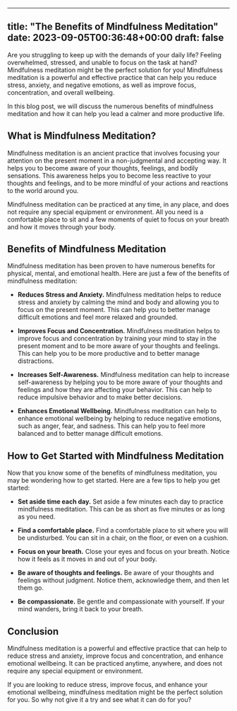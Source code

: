 
---
title: "The Benefits of Mindfulness Meditation"
date: 2023-09-05T00:36:48+00:00
draft: false
---

Are you struggling to keep up with the demands of your daily life? Feeling overwhelmed, stressed, and unable to focus on the task at hand? Mindfulness meditation might be the perfect solution for you! Mindfulness meditation is a powerful and effective practice that can help you reduce stress, anxiety, and negative emotions, as well as improve focus, concentration, and overall wellbeing. 

In this blog post, we will discuss the numerous benefits of mindfulness meditation and how it can help you lead a calmer and more productive life. 

## What is Mindfulness Meditation? 

Mindfulness meditation is an ancient practice that involves focusing your attention on the present moment in a non-judgmental and accepting way. It helps you to become aware of your thoughts, feelings, and bodily sensations. This awareness helps you to become less reactive to your thoughts and feelings, and to be more mindful of your actions and reactions to the world around you. 

Mindfulness meditation can be practiced at any time, in any place, and does not require any special equipment or environment. All you need is a comfortable place to sit and a few moments of quiet to focus on your breath and how it moves through your body. 

## Benefits of Mindfulness Meditation

Mindfulness meditation has been proven to have numerous benefits for physical, mental, and emotional health. Here are just a few of the benefits of mindfulness meditation: 

- **Reduces Stress and Anxiety.** Mindfulness meditation helps to reduce stress and anxiety by calming the mind and body and allowing you to focus on the present moment. This can help you to better manage difficult emotions and feel more relaxed and grounded. 

- **Improves Focus and Concentration.** Mindfulness meditation helps to improve focus and concentration by training your mind to stay in the present moment and to be more aware of your thoughts and feelings. This can help you to be more productive and to better manage distractions. 

- **Increases Self-Awareness.** Mindfulness meditation can help to increase self-awareness by helping you to be more aware of your thoughts and feelings and how they are affecting your behavior. This can help to reduce impulsive behavior and to make better decisions. 

- **Enhances Emotional Wellbeing.** Mindfulness meditation can help to enhance emotional wellbeing by helping to reduce negative emotions, such as anger, fear, and sadness. This can help you to feel more balanced and to better manage difficult emotions. 

## How to Get Started with Mindfulness Meditation

Now that you know some of the benefits of mindfulness meditation, you may be wondering how to get started. Here are a few tips to help you get started: 

- **Set aside time each day.** Set aside a few minutes each day to practice mindfulness meditation. This can be as short as five minutes or as long as you need. 

- **Find a comfortable place.** Find a comfortable place to sit where you will be undisturbed. You can sit in a chair, on the floor, or even on a cushion. 

- **Focus on your breath.** Close your eyes and focus on your breath. Notice how it feels as it moves in and out of your body. 

- **Be aware of thoughts and feelings.** Be aware of your thoughts and feelings without judgment. Notice them, acknowledge them, and then let them go. 

- **Be compassionate.** Be gentle and compassionate with yourself. If your mind wanders, bring it back to your breath.

## Conclusion

Mindfulness meditation is a powerful and effective practice that can help to reduce stress and anxiety, improve focus and concentration, and enhance emotional wellbeing. It can be practiced anytime, anywhere, and does not require any special equipment or environment. 

If you are looking to reduce stress, improve focus, and enhance your emotional wellbeing, mindfulness meditation might be the perfect solution for you. So why not give it a try and see what it can do for you?